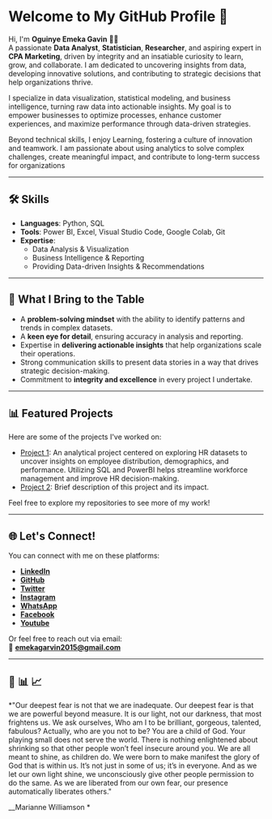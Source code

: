# Welcome to My GitHub Profile 👋  

Hi, I'm **Oguinye Emeka Gavin** 👨‍💻  
A passionate **Data Analyst**, **Statistician**, **Researcher**, and aspiring expert in **CPA Marketing**, driven by integrity and an insatiable curiosity to learn, grow, and collaborate. I am dedicated to uncovering insights from data, developing innovative solutions, and contributing to strategic decisions that help organizations thrive.

I specialize in data visualization, statistical modeling, and business intelligence, turning raw data into actionable insights. My goal is to empower businesses to optimize processes, enhance customer experiences, and maximize performance through data-driven strategies.

Beyond technical skills, I enjoy Learning, fostering a culture of innovation and teamwork. I am passionate about using analytics to solve complex challenges, create meaningful impact, and contribute to long-term success for organizations

---

## 🛠 Skills  
- **Languages**: Python, SQL  
- **Tools**: Power BI, Excel, Visual Studio Code, Google Colab, Git  
- **Expertise**:  
  - Data Analysis & Visualization  
  - Business Intelligence & Reporting  
  - Providing Data-driven Insights & Recommendations  

---

## 🌟 What I Bring to the Table  
- A **problem-solving mindset** with the ability to identify patterns and trends in complex datasets.  
- A **keen eye for detail**, ensuring accuracy in analysis and reporting.  
- Expertise in **delivering actionable insights** that help organizations scale their operations.  
- Strong communication skills to present data stories in a way that drives strategic decision-making.  
- Commitment to **integrity and excellence** in every project I undertake.  

---

## 📊 Featured Projects  
Here are some of the projects I've worked on:  

- [Project 1](https://github.com/Gavin9560/HR-Data-Project): An analytical project centered on exploring HR datasets to uncover insights on employee distribution, demographics, and performance. Utilizing SQL and PowerBI helps streamline workforce management and improve HR decision-making.  
- [Project 2](https://github.com/yourusername/project2): Brief description of this project and its impact.  

Feel free to explore my repositories to see more of my work!  

---

## 🌐 Let's Connect!  
You can connect with me on these platforms:  

- **[LinkedIn](https://www.linkedin.com/in/oguinye-emeka-gavin-a63366241/)**  
- **[GitHub](https://github.com/Gavin9560)**  
- **[Twitter](https://x.com/Gavin_Emeka)**  
- **[Instagram](https://www.instagram.com/gavinemeka/)**
- **[WhatsApp](https://wa.link/vg5xfj)**
- **[Facebook](https://web.facebook.com/profile.php?id=100004545616800)**
- **[Youtube](https://www.youtube.com/channel/UCqmZTmmX1nrW_5-Ili-df3Q)**      

Or feel free to reach out via email:  
📧 **[emekagarvin2015@gmail.com](mailto:emekagarvin2015@gmail.com)**  

---

## 🚀  📊   📈 
*"Our deepest fear is not that we are inadequate. Our deepest fear is that we are powerful beyond measure. It is our light, not our darkness, that most frightens us. We ask ourselves, Who am I to be brilliant, gorgeous, talented, fabulous? Actually, who are you not to be? You are a child of God. Your playing small does not serve the world. There is nothing enlightened about shrinking so that other people won’t feel insecure around you. We are all meant to shine, as children do. We were born to make manifest the glory of God that is within us. It’s not just in some of us; it’s in everyone. And as we let our own light shine, we unconsciously give other people permission to do the same. As we are liberated from our own fear, our presence automatically liberates others."

__Marianne Williamson * 

